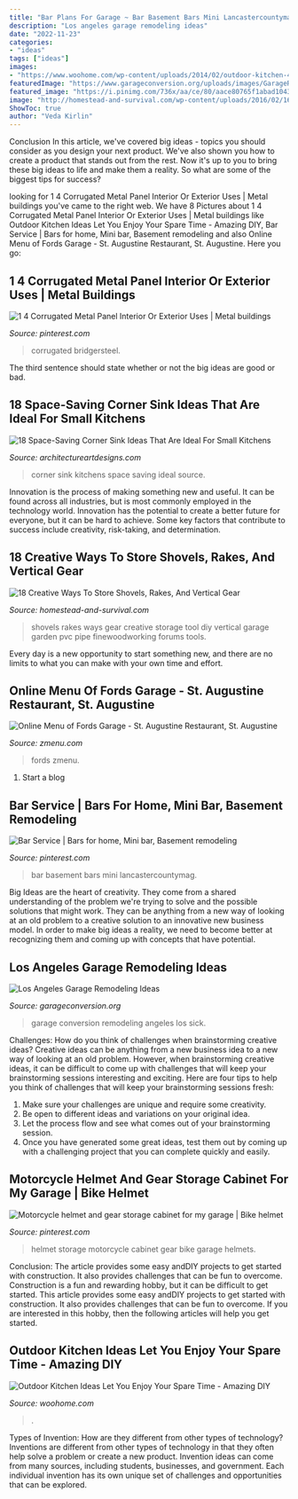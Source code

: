 ```yaml
---
title: "Bar Plans For Garage ~ Bar Basement Bars Mini Lancastercountymag"
description: "Los angeles garage remodeling ideas"
date: "2022-11-23"
categories:
- "ideas"
tags: ["ideas"]
images:
- "https://www.woohome.com/wp-content/uploads/2014/02/outdoor-kitchen-4.jpg"
featuredImage: "https://www.garageconversion.org/uploads/images/GarageRemodeling/garage-conversion-3-.jpg"
featured_image: "https://i.pinimg.com/736x/aa/ce/80/aace80765f1abad1043226e50e5aeca0.jpg"
image: "http://homestead-and-survival.com/wp-content/uploads/2016/02/16-creative-ways-to-store-shovels-rakes-and-vetical-gear.jpg"
ShowToc: true
author: "Veda Kirlin"
---
```



Conclusion
In this article, we've covered big ideas - topics you should consider as you design your next product. We've also shown you how to create a product that stands out from the rest. Now it's up to you to bring these big ideas to life and make them a reality. So what are some of the biggest tips for success?

	

		
looking for 1 4 Corrugated Metal Panel Interior Or Exterior Uses | Metal buildings you've came to the right web. We have 8 Pictures about 1 4 Corrugated Metal Panel Interior Or Exterior Uses | Metal buildings like Outdoor Kitchen Ideas Let You Enjoy Your Spare Time - Amazing DIY, Bar Service | Bars for home, Mini bar, Basement remodeling and also Online Menu of Fords Garage - St. Augustine Restaurant, St. Augustine. Here you go:
		
    
## 1 4 Corrugated Metal Panel Interior Or Exterior Uses | Metal Buildings

<img loading=lazy src="https://i.pinimg.com/736x/aa/ce/80/aace80765f1abad1043226e50e5aeca0.jpg" onerror="this.onerror=null;this.src='https://tse3.mm.bing.net/th?id=OIP.I3V8_7rCgePMZMeBQrdJxQHaE8&amp;pid=15.1';" alt="1 4 Corrugated Metal Panel Interior Or Exterior Uses | Metal buildings">

_Source: pinterest.com_

>corrugated bridgersteel. 

	

The third sentence should state whether or not the big ideas are good or bad.

    
## 18 Space-Saving Corner Sink Ideas That Are Ideal For Small Kitchens

<img loading=lazy src="http://www.architectureartdesigns.com/wp-content/uploads/2017/03/7-3.jpg" onerror="this.onerror=null;this.src='https://tse1.mm.bing.net/th?id=OIP.NJ3R0gzDllX822D_QxeIWwHaLD&amp;pid=15.1';" alt="18 Space-Saving Corner Sink Ideas That Are Ideal For Small Kitchens">

_Source: architectureartdesigns.com_

>corner sink kitchens space saving ideal source. 

	

Innovation is the process of making something new and useful. It can be found across all industries, but is most commonly employed in the technology world. Innovation has the potential to create a better future for everyone, but it can be hard to achieve. Some key factors that contribute to success include creativity, risk-taking, and determination.

    
## 18 Creative Ways To Store Shovels, Rakes, And Vertical Gear

<img loading=lazy src="http://homestead-and-survival.com/wp-content/uploads/2016/02/16-creative-ways-to-store-shovels-rakes-and-vetical-gear.jpg" onerror="this.onerror=null;this.src='https://tse1.mm.bing.net/th?id=OIP.mwiH79DVAoGu90pMgg3PXwHaMn&amp;pid=15.1';" alt="18 Creative Ways To Store Shovels, Rakes, And Vertical Gear">

_Source: homestead-and-survival.com_

>shovels rakes ways gear creative storage tool diy vertical garage garden pvc pipe finewoodworking forums tools. 

	

Every day is a new opportunity to start something new, and there are no limits to what you can make with your own time and effort.

    
## Online Menu Of Fords Garage - St. Augustine Restaurant, St. Augustine

<img loading=lazy src="https://image.zmenu.com/menupic/5497153/s_7a45d901-c7f5-4901-a173-5af28a95eda5.jpg" onerror="this.onerror=null;this.src='https://tse2.mm.bing.net/th?id=OIP.nmx9xzCHgQSbBd8XeouZTQHaJ4&amp;pid=15.1';" alt="Online Menu of Fords Garage - St. Augustine Restaurant, St. Augustine">

_Source: zmenu.com_

>fords zmenu. 

	

1. Start a blog

    
## Bar Service | Bars For Home, Mini Bar, Basement Remodeling

<img loading=lazy src="https://i.pinimg.com/736x/2c/01/42/2c0142ebac356f110f00e88bb867c3ab.jpg" onerror="this.onerror=null;this.src='https://tse4.mm.bing.net/th?id=OIP.OBfLkQwVHYHV9OUWqjgt6QHaLH&amp;pid=15.1';" alt="Bar Service | Bars for home, Mini bar, Basement remodeling">

_Source: pinterest.com_

>bar basement bars mini lancastercountymag. 

	

Big Ideas are the heart of creativity. They come from a shared understanding of the problem we're trying to solve and the possible solutions that might work. They can be anything from a new way of looking at an old problem to a creative solution to an innovative new business model. In order to make big ideas a reality, we need to become better at recognizing them and coming up with concepts that have potential.

    
## Los Angeles Garage Remodeling Ideas

<img loading=lazy src="https://www.garageconversion.org/uploads/images/GarageRemodeling/garage-conversion-3-.jpg" onerror="this.onerror=null;this.src='https://tse1.mm.bing.net/th?id=OIP.-n1gnTKghAmVGN6hvuCdoAHaE8&amp;pid=15.1';" alt="Los Angeles Garage Remodeling Ideas">

_Source: garageconversion.org_

>garage conversion remodeling angeles los sick. 

	

Challenges: How do you think of challenges when brainstorming creative ideas?
Creative ideas can be anything from a new business idea to a new way of looking at an old problem. However, when brainstorming creative ideas, it can be difficult to come up with challenges that will keep your brainstorming sessions interesting and exciting. Here are four tips to help you think of challenges that will keep your brainstorming sessions fresh: 
1) Make sure your challenges are unique and require some creativity.
2) Be open to different ideas and variations on your original idea.
3) Let the process flow and see what comes out of your brainstorming session.
4) Once you have generated some great ideas, test them out by coming up with a challenging project that you can complete quickly and easily.

    
## Motorcycle Helmet And Gear Storage Cabinet For My Garage | Bike Helmet

<img loading=lazy src="https://i.pinimg.com/736x/2c/55/d8/2c55d89e9d5f4e234ff5e1c7525d9938.jpg" onerror="this.onerror=null;this.src='https://tse3.mm.bing.net/th?id=OIP.Q2N44tCTOqRpWIKJfZEWeQHaJ3&amp;pid=15.1';" alt="Motorcycle helmet and gear storage cabinet for my garage | Bike helmet">

_Source: pinterest.com_

>helmet storage motorcycle cabinet gear bike garage helmets. 

	

Conclusion: The article provides some easy andDIY projects to get started with construction. It also provides challenges that can be fun to overcome.
Construction is a fun and rewarding hobby, but it can be difficult to get started. This article provides some easy andDIY projects to get started with construction. It also provides challenges that can be fun to overcome. If you are interested in this hobby, then the following articles will help you get started.

    
## Outdoor Kitchen Ideas Let You Enjoy Your Spare Time - Amazing DIY

<img loading=lazy src="https://www.woohome.com/wp-content/uploads/2014/02/outdoor-kitchen-4.jpg" onerror="this.onerror=null;this.src='https://tse1.mm.bing.net/th?id=OIP.jcxSXCNgDdbCiHqAuxVTmAHaKe&amp;pid=15.1';" alt="Outdoor Kitchen Ideas Let You Enjoy Your Spare Time - Amazing DIY">

_Source: woohome.com_

>. 

	

Types of Invention: How are they different from other types of technology?
Inventions are different from other types of technology in that they often help solve a problem or create a new product. Invention ideas can come from many sources, including students, businesses, and government. Each individual invention has its own unique set of challenges and opportunities that can be explored.

